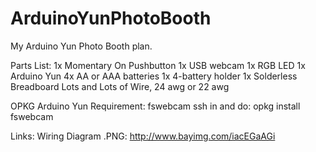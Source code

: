 ArduinoYunPhotoBooth
====================

My Arduino Yun Photo Booth plan. 

Parts List:
1x Momentary On Pushbutton
1x USB webcam
1x RGB LED
1x Arduino Yun
4x AA or AAA batteries
1x 4-battery holder
1x Solderless Breadboard
Lots and Lots of Wire, 24 awg or 22 awg

OPKG Arduino Yun Requirement:
fswebcam
ssh in and do: opkg install fswebcam

Links:
Wiring Diagram .PNG: http://www.bayimg.com/iacEGaAGi
